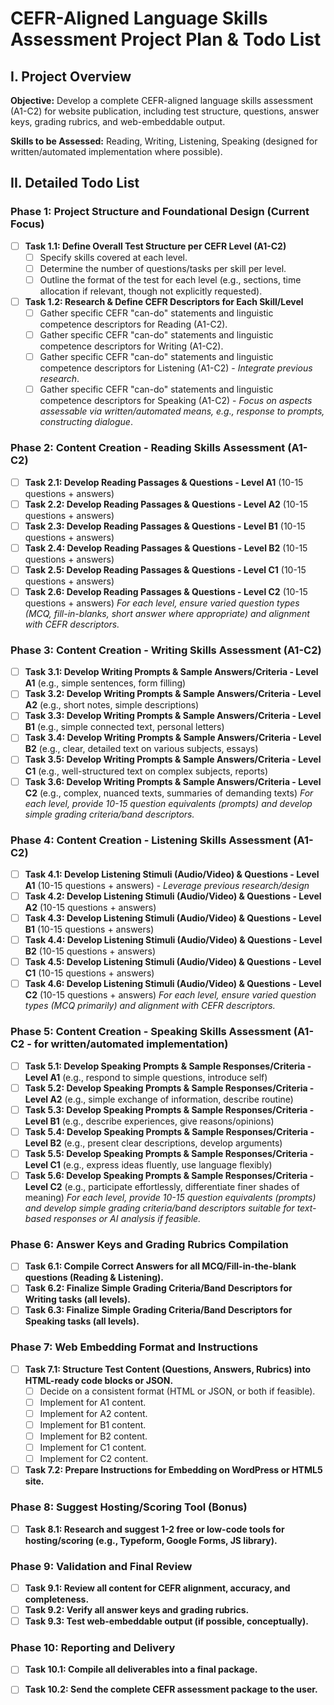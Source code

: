 # CEFR-Aligned Language Skills Assessment Project Plan & Todo List

## I. Project Overview

**Objective:** Develop a complete CEFR-aligned language skills assessment (A1-C2) for website publication, including test structure, questions, answer keys, grading rubrics, and web-embeddable output.

**Skills to be Assessed:** Reading, Writing, Listening, Speaking (designed for written/automated implementation where possible).

## II. Detailed Todo List

### Phase 1: Project Structure and Foundational Design (Current Focus)
- [ ] **Task 1.1: Define Overall Test Structure per CEFR Level (A1-C2)**
    - [ ] Specify skills covered at each level.
    - [ ] Determine the number of questions/tasks per skill per level.
    - [ ] Outline the format of the test for each level (e.g., sections, time allocation if relevant, though not explicitly requested).
- [ ] **Task 1.2: Research & Define CEFR Descriptors for Each Skill/Level**
    - [ ] Gather specific CEFR "can-do" statements and linguistic competence descriptors for Reading (A1-C2).
    - [ ] Gather specific CEFR "can-do" statements and linguistic competence descriptors for Writing (A1-C2).
    - [ ] Gather specific CEFR "can-do" statements and linguistic competence descriptors for Listening (A1-C2) - *Integrate previous research*.
    - [ ] Gather specific CEFR "can-do" statements and linguistic competence descriptors for Speaking (A1-C2) - *Focus on aspects assessable via written/automated means, e.g., response to prompts, constructing dialogue*. 

### Phase 2: Content Creation - Reading Skills Assessment (A1-C2)
- [ ] **Task 2.1: Develop Reading Passages & Questions - Level A1** (10-15 questions + answers)
- [ ] **Task 2.2: Develop Reading Passages & Questions - Level A2** (10-15 questions + answers)
- [ ] **Task 2.3: Develop Reading Passages & Questions - Level B1** (10-15 questions + answers)
- [ ] **Task 2.4: Develop Reading Passages & Questions - Level B2** (10-15 questions + answers)
- [ ] **Task 2.5: Develop Reading Passages & Questions - Level C1** (10-15 questions + answers)
- [ ] **Task 2.6: Develop Reading Passages & Questions - Level C2** (10-15 questions + answers)
    *For each level, ensure varied question types (MCQ, fill-in-blanks, short answer where appropriate) and alignment with CEFR descriptors.* 

### Phase 3: Content Creation - Writing Skills Assessment (A1-C2)
- [ ] **Task 3.1: Develop Writing Prompts & Sample Answers/Criteria - Level A1** (e.g., simple sentences, form filling)
- [ ] **Task 3.2: Develop Writing Prompts & Sample Answers/Criteria - Level A2** (e.g., short notes, simple descriptions)
- [ ] **Task 3.3: Develop Writing Prompts & Sample Answers/Criteria - Level B1** (e.g., simple connected text, personal letters)
- [ ] **Task 3.4: Develop Writing Prompts & Sample Answers/Criteria - Level B2** (e.g., clear, detailed text on various subjects, essays)
- [ ] **Task 3.5: Develop Writing Prompts & Sample Answers/Criteria - Level C1** (e.g., well-structured text on complex subjects, reports)
- [ ] **Task 3.6: Develop Writing Prompts & Sample Answers/Criteria - Level C2** (e.g., complex, nuanced texts, summaries of demanding texts)
    *For each level, provide 10-15 question equivalents (prompts) and develop simple grading criteria/band descriptors.* 

### Phase 4: Content Creation - Listening Skills Assessment (A1-C2)
- [ ] **Task 4.1: Develop Listening Stimuli (Audio/Video) & Questions - Level A1** (10-15 questions + answers) - *Leverage previous research/design*
- [ ] **Task 4.2: Develop Listening Stimuli (Audio/Video) & Questions - Level A2** (10-15 questions + answers)
- [ ] **Task 4.3: Develop Listening Stimuli (Audio/Video) & Questions - Level B1** (10-15 questions + answers)
- [ ] **Task 4.4: Develop Listening Stimuli (Audio/Video) & Questions - Level B2** (10-15 questions + answers)
- [ ] **Task 4.5: Develop Listening Stimuli (Audio/Video) & Questions - Level C1** (10-15 questions + answers)
- [ ] **Task 4.6: Develop Listening Stimuli (Audio/Video) & Questions - Level C2** (10-15 questions + answers)
    *For each level, ensure varied question types (MCQ primarily) and alignment with CEFR descriptors.* 

### Phase 5: Content Creation - Speaking Skills Assessment (A1-C2 - for written/automated implementation)
- [ ] **Task 5.1: Develop Speaking Prompts & Sample Responses/Criteria - Level A1** (e.g., respond to simple questions, introduce self)
- [ ] **Task 5.2: Develop Speaking Prompts & Sample Responses/Criteria - Level A2** (e.g., simple exchange of information, describe routine)
- [ ] **Task 5.3: Develop Speaking Prompts & Sample Responses/Criteria - Level B1** (e.g., describe experiences, give reasons/opinions)
- [ ] **Task 5.4: Develop Speaking Prompts & Sample Responses/Criteria - Level B2** (e.g., present clear descriptions, develop arguments)
- [ ] **Task 5.5: Develop Speaking Prompts & Sample Responses/Criteria - Level C1** (e.g., express ideas fluently, use language flexibly)
- [ ] **Task 5.6: Develop Speaking Prompts & Sample Responses/Criteria - Level C2** (e.g., participate effortlessly, differentiate finer shades of meaning)
    *For each level, provide 10-15 question equivalents (prompts) and develop simple grading criteria/band descriptors suitable for text-based responses or AI analysis if feasible.* 

### Phase 6: Answer Keys and Grading Rubrics Compilation
- [ ] **Task 6.1: Compile Correct Answers for all MCQ/Fill-in-the-blank questions (Reading & Listening).**
- [ ] **Task 6.2: Finalize Simple Grading Criteria/Band Descriptors for Writing tasks (all levels).**
- [ ] **Task 6.3: Finalize Simple Grading Criteria/Band Descriptors for Speaking tasks (all levels).**

### Phase 7: Web Embedding Format and Instructions
- [ ] **Task 7.1: Structure Test Content (Questions, Answers, Rubrics) into HTML-ready code blocks or JSON.**
    - [ ] Decide on a consistent format (HTML or JSON, or both if feasible).
    - [ ] Implement for A1 content.
    - [ ] Implement for A2 content.
    - [ ] Implement for B1 content.
    - [ ] Implement for B2 content.
    - [ ] Implement for C1 content.
    - [ ] Implement for C2 content.
- [ ] **Task 7.2: Prepare Instructions for Embedding on WordPress or HTML5 site.**

### Phase 8: Suggest Hosting/Scoring Tool (Bonus)
- [ ] **Task 8.1: Research and suggest 1-2 free or low-code tools for hosting/scoring (e.g., Typeform, Google Forms, JS library).**

### Phase 9: Validation and Final Review
- [ ] **Task 9.1: Review all content for CEFR alignment, accuracy, and completeness.**
- [ ] **Task 9.2: Verify all answer keys and grading rubrics.**
- [ ] **Task 9.3: Test web-embeddable output (if possible, conceptually).**

### Phase 10: Reporting and Delivery
- [ ] **Task 10.1: Compile all deliverables into a final package.**
- [ ] **Task 10.2: Send the complete CEFR assessment package to the user.**

